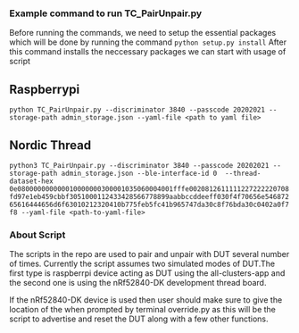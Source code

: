 ### Example command to run TC_PairUnpair.py
Before running the commands, we need to setup the essential packages which will be done by running the command
                   ```python setup.py install```
After this command installs the neccessary packages we can start with usage of script
## Raspberrypi 

```python TC_PairUnpair.py --discriminator 3840 --passcode 20202021 --storage-path admin_storage.json --yaml-file <path to yaml file>```

## Nordic Thread

```python3 TC_PairUnpair.py --discriminator 3840 --passcode 20202021 --storage-path admin_storage.json --ble-interface-id 0  --thread-dataset-hex 0e080000000000010000000300001035060004001fffe0020812611111227222220708fd97e1eb459cbbf3051000112433428566778899aabbccddeeff030f4f70656e54687265616444656d6f63010212320410b775feb5fc41b965747da30c8f76bda30c0402a0f7f8 --yaml-file <path-to-yaml-file> ```

### About Script

The scripts in the repo are used to pair and unpair with DUT several number of times. Currently the script assumes two simulated modes of DUT.The first type is raspberrpi device acting as DUT using the all-clusters-app and the second one is using the nRf52840-DK development thread board.

If the nRf52840-DK device is used then user should make sure to give the location of the  when prompted by terminal override.py as this will be the script to advertise and reset the DUT along with a few other functions.
